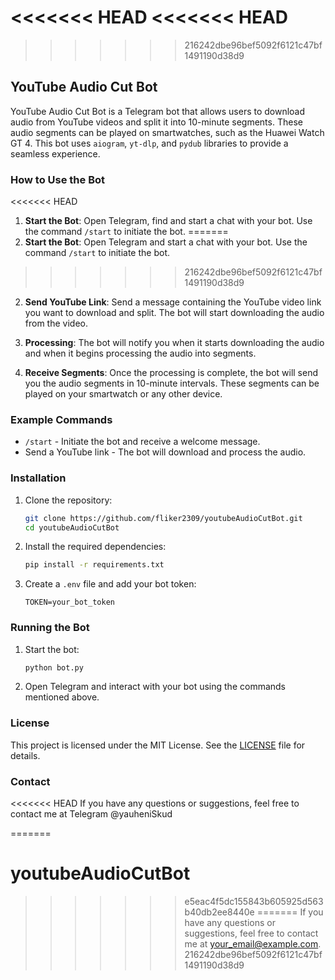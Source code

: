 <<<<<<< HEAD
<<<<<<< HEAD
=======
>>>>>>> 216242dbe96bef5092f6121c47bf1491190d38d9
## YouTube Audio Cut Bot

YouTube Audio Cut Bot is a Telegram bot that allows users to download audio from YouTube videos and split it into 10-minute segments. These audio segments can be played on smartwatches, such as the Huawei Watch GT 4. This bot uses `aiogram`, `yt-dlp`, and `pydub` libraries to provide a seamless experience.

### How to Use the Bot

<<<<<<< HEAD
1. **Start the Bot**: Open Telegram, find  and start a chat with your bot. Use the command `/start` to initiate the bot.
=======
1. **Start the Bot**: Open Telegram and start a chat with your bot. Use the command `/start` to initiate the bot.
>>>>>>> 216242dbe96bef5092f6121c47bf1491190d38d9

2. **Send YouTube Link**: Send a message containing the YouTube video link you want to download and split. The bot will start downloading the audio from the video.

3. **Processing**: The bot will notify you when it starts downloading the audio and when it begins processing the audio into segments.

4. **Receive Segments**: Once the processing is complete, the bot will send you the audio segments in 10-minute intervals. These segments can be played on your smartwatch or any other device.

### Example Commands

- `/start` - Initiate the bot and receive a welcome message.
- Send a YouTube link - The bot will download and process the audio.

### Installation

1. Clone the repository:
    ```sh
    git clone https://github.com/fliker2309/youtubeAudioCutBot.git
    cd youtubeAudioCutBot
    ```

2. Install the required dependencies:
    ```sh
    pip install -r requirements.txt
    ```

3. Create a `.env` file and add your bot token:
    ```env
    TOKEN=your_bot_token
    ```

### Running the Bot

1. Start the bot:
    ```sh
    python bot.py
    ```

2. Open Telegram and interact with your bot using the commands mentioned above.

### License

This project is licensed under the MIT License. See the [LICENSE](LICENSE) file for details.

### Contact

<<<<<<< HEAD
If you have any questions or suggestions, feel free to contact me at Telegram @yauheniSkud

=======
# youtubeAudioCutBot
>>>>>>> e5eac4f5dc155843b605925d563b40db2ee8440e
=======
If you have any questions or suggestions, feel free to contact me at your_email@example.com.
>>>>>>> 216242dbe96bef5092f6121c47bf1491190d38d9

